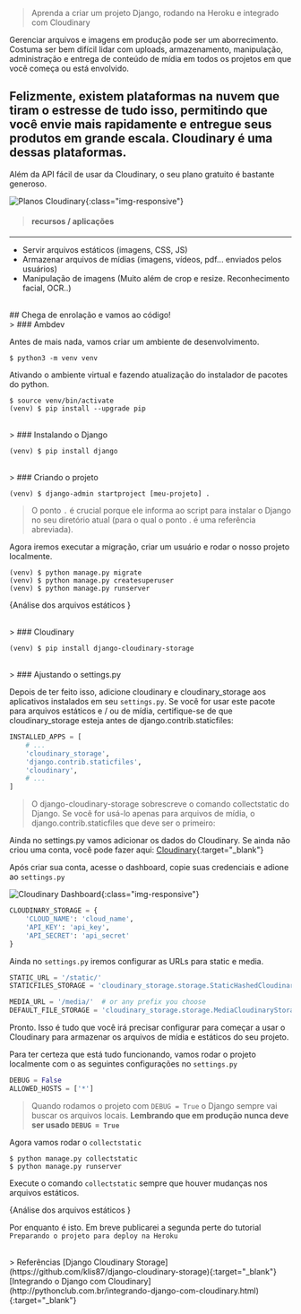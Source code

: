 > Aprenda a criar um projeto Django, rodando na Heroku e integrado com Cloudinary

Gerenciar arquivos e imagens em produção pode ser um aborrecimento. Costuma ser bem difícil lidar com uploads, armazenamento, manipulação, administração e entrega de conteúdo de mídia em todos os projetos em que você começa ou está envolvido.

Felizmente, existem plataformas na nuvem que tiram o estresse de tudo isso, permitindo que você envie mais rapidamente e entregue seus produtos em grande escala. Cloudinary é uma dessas plataformas.
---
Além da API fácil de usar da Cloudinary, o seu plano gratuito é bastante generoso.

![Planos Cloudinary](https://res.cloudinary.com/mulhergorila/image/upload/v1529013672/blog-images/cloudinary-plans.jpg){:class="img-responsive"}


> #### recursos / aplicações
----------------------------
+ Servir arquivos estáticos (imagens, CSS, JS)
+ Armazenar arquivos de mídias (imagens, vídeos, pdf... enviados pelos usuários)
+ Manipulação de imagens (Muito além de crop e resize. Reconhecimento facial, OCR..)


<br />
## Chega de enrolação e vamos ao código!


<br />
> ### Ambdev

Antes de mais nada, vamos criar um ambiente de desenvolvimento.
```
$ python3 -m venv venv
```


Ativando o ambiente virtual e fazendo atualização do instalador de pacotes do python.
```
$ source venv/bin/activate
(venv) $ pip install --upgrade pip
```


<br />
> ### Instalando o Django

```
(venv) $ pip install django
```


<br />
> ### Criando o projeto

```
(venv) $ django-admin startproject [meu-projeto] . 
```
> O ponto `.` é crucial porque ele informa ao script para instalar o Django no seu diretório atual (para o qual o ponto . é uma referência abreviada).


Agora iremos executar a migração, criar um usuário e rodar o nosso projeto localmente.
```
(venv) $ python manage.py migrate
(venv) $ python manage.py createsuperuser
(venv) $ python manage.py runserver
```


{Análise dos arquivos estáticos }


<br />
> ### Cloudinary

```
(venv) $ pip install django-cloudinary-storage
```


<br />
> ### Ajustando o settings.py

Depois de ter feito isso, adicione cloudinary e cloudinary_storage aos aplicativos instalados em seu `settings.py`. Se você for usar este pacote para arquivos estáticos e / ou de mídia, certifique-se de que cloudinary_storage esteja antes de django.contrib.staticfiles:

```python
INSTALLED_APPS = [
    # ...
    'cloudinary_storage',
    'django.contrib.staticfiles',
    'cloudinary',
    # ...
]
```
> O django-cloudinary-storage sobrescreve o comando collectstatic do Django. Se você for usá-lo apenas para arquivos de mídia, o django.contrib.staticfiles que deve ser o primeiro:


Ainda no settings.py vamos adicionar os dados do Cloudinary. Se ainda não criou uma conta, você pode fazer aqui: [Cloudinary](https://cloudinary.com/invites/lpov9zyyucivvxsnalc5/tzrbis3noqte5tk0ttmh){:target="_blank"}

Após criar sua conta, acesse o dashboard, copie suas credenciais e adione ao `settings.py`

![Cloudinary Dashboard](https://res.cloudinary.com/mulhergorila/image/upload/v1529013672/blog-images/cloudinary-dashboard.jpg){:class="img-responsive"}

```python
CLOUDINARY_STORAGE = {
    'CLOUD_NAME': 'cloud_name',
    'API_KEY': 'api_key',
    'API_SECRET': 'api_secret'
}
```


Ainda no `settings.py` iremos configurar as URLs para static e media.
```python
STATIC_URL = '/static/'
STATICFILES_STORAGE = 'cloudinary_storage.storage.StaticHashedCloudinaryStorage'

MEDIA_URL = '/media/'  # or any prefix you choose
DEFAULT_FILE_STORAGE = 'cloudinary_storage.storage.MediaCloudinaryStorage'
```

Pronto. Isso é tudo que você irá precisar configurar para começar a usar o Cloudinary para armazenar os arquivos de mídia e estáticos do seu projeto.

Para ter certeza que está tudo funcionando, vamos rodar o projeto localmente com o as seguintes configurações no `settings.py`

```python
DEBUG = False
ALLOWED_HOSTS = ['*']
```
> Quando rodamos o projeto com `DEBUG = True` o Django sempre vai buscar os arquivos locais.
**Lembrando que em produção nunca deve ser usado `DEBUG = True`**

Agora vamos rodar o `collectstatic`
```
$ python manage.py collectstatic
$ python manage.py runserver
```
Execute o comando `collectstatic` sempre que houver mudanças nos arquivos estáticos.

{Análise dos arquivos estáticos }

Por enquanto é isto. Em breve publicarei a segunda perte do tutorial `Preparando o projeto para deploy na Heroku`


<br />
> Referências
[Django Cloudinary Storage](https://github.com/klis87/django-cloudinary-storage){:target="_blank"}
[Integrando o Django com Cloudinary](http://pythonclub.com.br/integrando-django-com-cloudinary.html){:target="_blank"}
